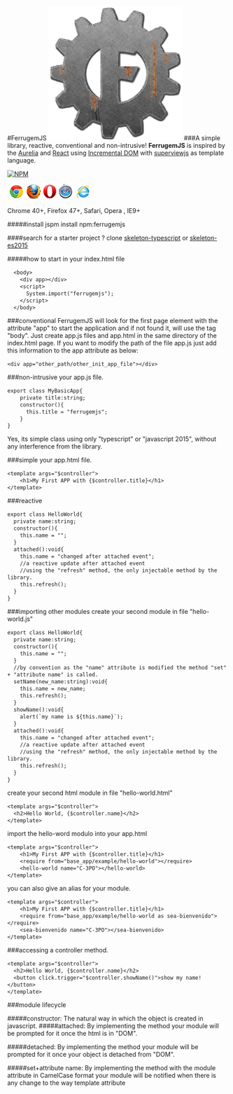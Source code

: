 #FerrugemJS
![Ferrugem Logo](/assets/img/ferrugemjs.png) 
###A simple library, reactive, conventional and non-intrusive!
**FerrugemJS** is inspired by the [Aurelia](http://aurelia.io/) and [React](https://facebook.github.io/react/) using [Incremental DOM](http://google.github.io/incremental-dom/) with [superviewjs](https://github.com/davidjamesstone/superviews.js) as template language.

[![NPM](https://nodei.co/npm/ferrugemjs.png?downloads=true&downloadRank=true&stars=true)](https://nodei.co/npm/ferrugemjs/)


![Browsers Support](/assets/img/browsers.png)

Chrome 40+, Firefox 47+, Safari, Opera , IE9+

#####install
jspm install npm:ferrugemjs

####search for a starter project ?
clone
[skeleton-typescript](https://github.com/ferrugemjs/skeleton-typescript)
or
[skeleton-es2015](https://github.com/ferrugemjs/skeleton-es2015)

#####how to start
in your index.html file

```
  <body>    
    <div app></div>
    <script>
      System.import("ferrugemjs");
    </script>
  </body>
```

###conventional
FerrugemJS will look for the first page element with the attribute "app" to start the application and if not found it, will use the tag "body".
Just create app.js files and app.html in the same directory of the index.html page.
If you want to modify the path of the file app.js just add this information to the app attribute as below:
```
<div app="other_path/other_init_app_file"></div>
```

###non-intrusive
your app.js file.
```
export class MyBasicApp{
	private title:string;
    constructor(){
      this.title = "ferrugemjs";
    }
}
```
Yes, its simple class using only "typescript" or "javascript 2015", without any interference from the library.

###simple
your app.html file.
```
<template args="$controller">
    <h1>My First APP with {$controller.title}</h1>
</template>
```

###reactive
```
export class HelloWorld{
  private name:string;	
  constructor(){
    this.name = "";
  }
  attached():void{
	this.name = "changed after attached event";
	//a reactive update after attached event
	//using the "refresh" method, the only injectable method by the library.
	this.refresh();
  }
}
```

###importing other modules
create your second module in file "hello-world.js"

```
export class HelloWorld{
  private name:string;	
  constructor(){
    this.name = "";
  }
  //by convention as the "name" attribute is modified the method "set" + "attribute name" is called.
  setName(new_name:string):void{
    this.name = new_name;
    this.refresh();
  }
  showName():void{
    alert(`my name is ${this.name}`);
  }
  attached():void{
	this.name = "changed after attached event";
	//a reactive update after attached event
	//using the "refresh" method, the only injectable method by the library.
	this.refresh();
  }
}
```

create your second html module in file "hello-world.html"

```
<template args="$controller">
  <h2>Hello World, {$controller.name}</h2>
</template>
```

import the hello-word modulo into your app.html

```
<template args="$controller">
    <h1>My First APP with {$controller.title}</h1>
    <require from="base_app/example/hello-world"></require>
    <hello-world name="C-3PO"></hello-world>   
</template>
```
you can also give an alias for your module. 

```
<template args="$controller">
    <h1>My First APP with {$controller.title}</h1>
    <require from="base_app/example/hello-world as sea-bienvenido"></require>
    <sea-bienvenido name="C-3PO"></sea-bienvenido>   
</template>

```

###accessing a controller method.

```
<template args="$controller">
  <h2>Hello World, {$controller.name}</h2>
  <button click.trigger="$controller.showName()">show my name!</button>
</template>
```

###module lifecycle

#####constructor:
The natural way in which the object is created in javascript.
#####attached:
By implementing the method your module will be prompted for it once the html is in "DOM".

#####detached:
By implementing the method your module will be prompted for it once your object is detached from "DOM".

#####set+attribute name:
By implementing the method with the module attribute in CamelCase format your module will be notified when there is any change to the way template attribute
